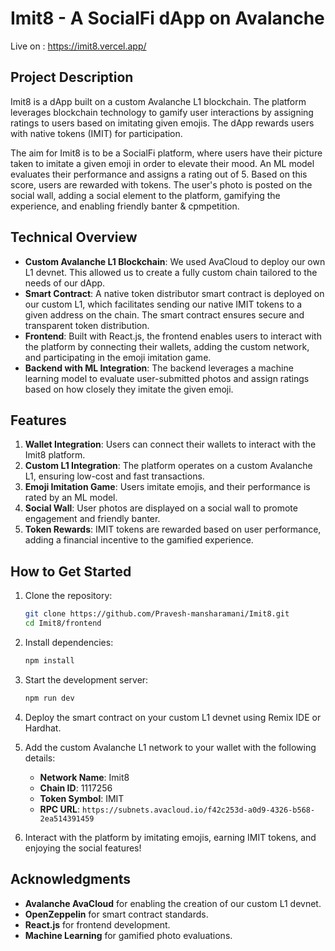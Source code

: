 # Imit8 - A SocialFi dApp on Avalanche
Live on : https://imit8.vercel.app/
## Project Description
Imit8 is a dApp built on a custom Avalanche L1 blockchain. The platform leverages blockchain technology to gamify user interactions by assigning ratings to users based on imitating given emojis. The dApp rewards users with native tokens (IMIT) for participation. 

The aim for Imit8 is to be a SocialFi platform, where users have their picture taken to imitate a given emoji in order to elevate their mood. An ML model evaluates their performance and assigns a rating out of 5. Based on this score, users are rewarded with tokens. The user's photo is posted on the social wall, adding a social element to the platform, gamifying the experience, and enabling friendly banter & cpmpetition.

## Technical Overview

- **Custom Avalanche L1 Blockchain**: We used AvaCloud to deploy our own L1 devnet. This allowed us to create a fully custom chain tailored to the needs of our dApp.
- **Smart Contract**: A native token distributor smart contract is deployed on our custom L1, which facilitates sending our native IMIT tokens to a given address on the chain. The smart contract ensures secure and transparent token distribution.
- **Frontend**: Built with React.js, the frontend enables users to interact with the platform by connecting their wallets, adding the custom network, and participating in the emoji imitation game.
- **Backend with ML Integration**: The backend leverages a machine learning model to evaluate user-submitted photos and assign ratings based on how closely they imitate the given emoji.

## Features

1. **Wallet Integration**: Users can connect their wallets to interact with the Imit8 platform.
2. **Custom L1 Integration**: The platform operates on a custom Avalanche L1, ensuring low-cost and fast transactions.
3. **Emoji Imitation Game**: Users imitate emojis, and their performance is rated by an ML model.
4. **Social Wall**: User photos are displayed on a social wall to promote engagement and friendly banter.
5. **Token Rewards**: IMIT tokens are rewarded based on user performance, adding a financial incentive to the gamified experience.

## How to Get Started

1. Clone the repository:
   ```bash
   git clone https://github.com/Pravesh-mansharamani/Imit8.git
   cd Imit8/frontend
   ```

2. Install dependencies:
   ```bash
   npm install
   ```

3. Start the development server:
   ```bash
   npm run dev
   ```

4. Deploy the smart contract on your custom L1 devnet using Remix IDE or Hardhat.

5. Add the custom Avalanche L1 network to your wallet with the following details:
   - **Network Name**: Imit8
   - **Chain ID**: 1117256
   - **Token Symbol**: IMIT
   - **RPC URL**: `https://subnets.avacloud.io/f42c253d-a0d9-4326-b568-2ea514391459`

6. Interact with the platform by imitating emojis, earning IMIT tokens, and enjoying the social features!

## Acknowledgments

- **Avalanche AvaCloud** for enabling the creation of our custom L1 devnet.
- **OpenZeppelin** for smart contract standards.
- **React.js** for frontend development.
- **Machine Learning** for gamified photo evaluations.

